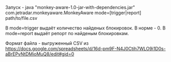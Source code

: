 Запуск - 
java "monkey-aware-1.0-jar-with-dependencies.jar" com.jetradar.monkeyaware.MonkeyAware mode=[trigger|report] path/to/file.csv

В mode=trigger выдаёт количество найденых блокировок. В норме - 0.
В mode=report выдаёт репорт по найденым блокировкам.

Формат файла - выгруженный CSV из https://docs.google.com/spreadsheets/d/16d-pm9F-N4J0Ctih7WLO9i1D0s-aBrEPvNtDMioMuQ8/edit#gid=0 
